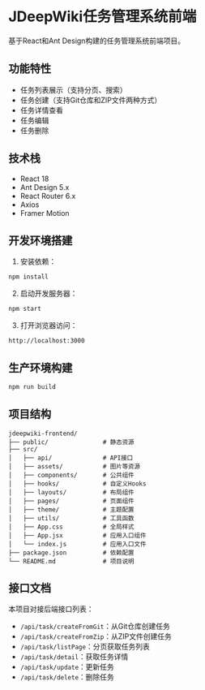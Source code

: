 # JDeepWiki任务管理系统前端

基于React和Ant Design构建的任务管理系统前端项目。

## 功能特性

- 任务列表展示（支持分页、搜索）
- 任务创建（支持Git仓库和ZIP文件两种方式）
- 任务详情查看
- 任务编辑
- 任务删除

## 技术栈

- React 18
- Ant Design 5.x
- React Router 6.x
- Axios
- Framer Motion

## 开发环境搭建

1. 安装依赖：

```bash
npm install
```

2. 启动开发服务器：

```bash
npm start
```

3. 打开浏览器访问：

```
http://localhost:3000
```

## 生产环境构建

```bash
npm run build
```

## 项目结构

```
jdeepwiki-frontend/
├── public/               # 静态资源
├── src/
│   ├── api/              # API接口
│   ├── assets/           # 图片等资源
│   ├── components/       # 公共组件
│   ├── hooks/            # 自定义Hooks
│   ├── layouts/          # 布局组件
│   ├── pages/            # 页面组件
│   ├── theme/            # 主题配置
│   ├── utils/            # 工具函数
│   ├── App.css           # 全局样式
│   ├── App.jsx           # 应用入口组件
│   └── index.js          # 应用入口文件
├── package.json          # 依赖配置
└── README.md             # 项目说明
```

## 接口文档

本项目对接后端接口列表：

- `/api/task/createFromGit`：从Git仓库创建任务
- `/api/task/createFromZip`：从ZIP文件创建任务
- `/api/task/listPage`：分页获取任务列表
- `/api/task/detail`：获取任务详情
- `/api/task/update`：更新任务
- `/api/task/delete`：删除任务 